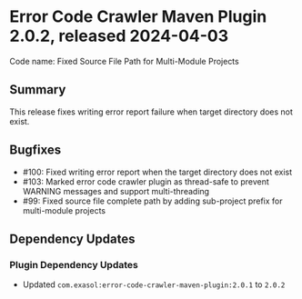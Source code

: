 # Error Code Crawler Maven Plugin 2.0.2, released 2024-04-03

Code name: Fixed Source File Path for Multi-Module Projects

## Summary

This release fixes writing error report failure when target directory does not exist.

## Bugfixes

* #100: Fixed writing error report when the target directory does not exist
* #103: Marked error code crawler plugin as thread-safe to prevent WARNING messages and support multi-threading
* #99: Fixed source file complete path by adding sub-project prefix for multi-module projects

## Dependency Updates

### Plugin Dependency Updates

* Updated `com.exasol:error-code-crawler-maven-plugin:2.0.1` to `2.0.2`
